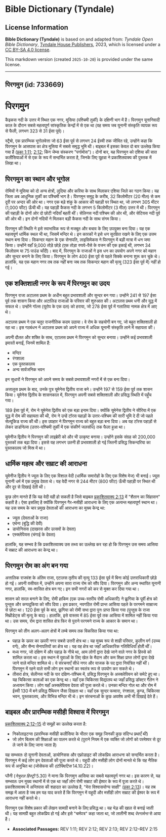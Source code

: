 # Bible Dictionary (Tyndale)

## License Information

**Bible Dictionary (Tyndale)** is based on and adapted from: _Tyndale Open Bible Dictionary_, [Tyndale House Publishers](https://tyndaleopenresources.com/), 2023, which is licensed under a [CC BY-SA 4.0 license](https://creativecommons.org/licenses/by-sa/4.0/legalcode.en).

This markdown version (created `2025-10-20`) is provided under the same license.



--------------------------------

## पिरगमुन (id: 733669)

पिरगमुन
=======

कैइकस नदी के उत्तर में स्थित एक नगर, मूसिया (पश्चिमी तुर्की) के दक्षिणी भाग में है। पिरगमुन यूनानिवादी काल के दौरान सबसे महत्वपूर्ण सांस्कृतिक केन्द्रों में से एक था (वह समय जब यूनानी संस्कृति व्यापक रूप से फैली, लगभग 323 से 31 ईसा पूर्व)।

स्ट्रैबो, एक प्रारम्भिक भूगोलवेत्ता जो 63 ईसा पूर्व से लगभग 24 ईस्वी तक जीवित रहे, उन्होंने कहा कि पिरगमुन के आसपास का क्षेत्र मूसिया में सबसे समृद्ध भूमि थी। बाइबल में इसका केवल दो बार उल्लेख किया गया है ([प्रका 1:11](https://ref.ly/Rev1:11); [2:12](https://ref.ly/Rev2:12); किंग जेम्स संस्करण "पर्गामोस")। दोनों बार, यह पिरगमुन को एशिया की सात कलीसियाओं में से एक के रूप में सन्दर्भित करता है, जिनके लिए यूहन्ना ने प्रकाशितवाक्य की पुस्तक में लिखा था।

पिरगमुन का स्थान और भूगोल
-------------------------

रोमियों ने मूसिया को दो अन्य क्षेत्रों, लुदिया और करिया के साथ मिलाकर एशिया जिले का गठन किया। यह जिला अब आधुनिक तुर्की का पश्चिमी भाग है। पिरगमुन समुद्र के करीब, 32 किलोमीटर (20 मील) से कम दूरी पर अन्दर की ओर था। नगर एक बड़े शंकु के आकार की पहाड़ी पर स्थित था, जो लगभग 305 मीटर (1,000 फीट) ऊँची थी। यह पहाड़ी कैकस नदी के लगभग 5 किलोमीटर (3 मील) उत्तर में थी। पिरगमुन की पहाड़ी के दोनों ओर दो छोटी नदियाँ बहती थीं। सेलिनस नदी पश्चिम की ओर थी, और सेटियस नदी पूर्व की ओर थी। इन दोनों नदियों ने मिलकर बड़ी कैकस नदी के साथ संगम किया।

पिरगमुन की स्थिति ने इसे स्वाभाविक रूप से मजबूत और बचाव के लिए उपयुक्त बना दिया। यह एक महत्वपूर्ण धार्मिक स्थल भी था, जिसमें मन्दिर थे। इन कारकों ने इसे धन सुरक्षित रखने के लिए एक उत्तम स्थान बना दिया। सिकन्दर महान के एक सेनापति, लाइसिमेकस ने पिरगमुन में बड़ी मात्रा में धन जमा किया। उन्होंने वहाँ 9,000 तोड़े छोड़े (एक तोड़ा रुपये\-पैसे के वजन की एक इकाई थी, लगभग 34 किलोग्राम या 75 पाउंड चाँदी)। बाद में, पिरगमुन के राजाओं ने इस धन का उपयोग अपने नगर को महान और सुन्दर बनाने के लिए किया। पिरगमुन के लोग 400 ईसा पूर्व से पहले सिक्के बनाना शुरू कर चुके थे। हालांकि, यह एक महान नगर तब तक नहीं बना जब तक सिकन्दर महान की मृत्यु (323 ईसा पूर्व में) नहीं हो गई।

एक शक्तिशाली नगर के रूप में पिरगमुन का उदय
------------------------------------------

पिरगमुन राजा अटालस प्रथम के अधीन बहुत प्रभावशाली और सुन्दर बन गया। उन्होंने 241 से 197 ईसा पूर्व तक शासन किया और अटालिड राजाओं के परिवार की शुरुआत की। अटालस प्रथम धनी और युद्ध में सफल थे। उन्होंने गॉल्स (यूरोप के एक दल) को हराया, जो 278 ईसा पूर्व में गलातिया नामक क्षेत्र में आए थे।

अटालस प्रथम ने एक चतुर राजनीतिक कदम उठाया। वे रोम के सहयोगी बन गए, जो बहुत शक्तिशाली हो रहा था। इस गठबंधन ने अटालस प्रथम को अपने राज्य में अधिक यूनानी संस्कृति लाने में सहायता की।

अपनी दौलत और शक्ति के साथ, एटालस प्रथम ने पिरगमुन को सुन्दर बनाया। उन्होंने कई प्रभावशाली इमारतें बनाईं, जिनमें शामिल हैं:

* मन्दिर
* रंगशाला
* एक पुस्तकालय
* अन्य सार्वजनिक भवन

इन सुधारों ने पिरगमुन को अपने समय के सबसे प्रभावशाली नगरों में से एक बना दिया।

अत्तालुस प्रथम के बाद, उनके पुत्र यूमेनेस द्वितीय राजा बने। उन्होंने 197 से 159 ईसा पूर्व तक शासन किया। यूमेनेस द्वितीय के शासनकाल में, पिरगमुन अपनी सबसे शक्तिशाली और प्रसिद्ध स्थिति में पहुँच गया।

189 ईसा पूर्व में, रोम ने यूमेनेस द्वितीय को एक बड़ा इनाम दिया। क्योंकि यूमेनेस द्वितीय ने सीरिया में एक युद्ध में रोम की सहायता की थी, रोम ने उन्हें टॉरस पहाड़ों के उत्तर\-पश्चिम की सारी भूमि दे दी जो पहले सेल्यूकिड राज्य की थी। इस उपहार ने पिरगमुन राज्य को बहुत बड़ा बना दिया। अब यह टॉरस पहाड़ों से लेकर डार्डानेल्स (उत्तर\-पश्चिमी तुर्की में एक संकीर्ण जलसंधि) तक फैला हुआ था।

यूमेनीज द्वितीय ने पिरगमुन की लाइब्रेरी को और भी उत्कृष्ट बनाया। उन्होंने इसके संग्रह को 200,000 पुस्तकों तक बढ़ा दिया। इससे यह लगभग उतनी ही प्रभावशाली हो गई जितनी प्रसिद्ध सिकन्दरिया का पुस्तकालय जो मिस्र में था।

धार्मिक महत्व और सम्राट की आराधना
---------------------------------

यूमेनीज द्वितीय ने ज्यूस के लिए एक विशाल वेदी (धार्मिक समारोहों के लिए एक विशेष मेज) भी बनाई। ज्यूस यूनानी धर्म में एक प्रमुख देवता थे। यह वेदी नगर से 244 मीटर (800 फीट) ऊँची पहाड़ी पर स्थित थी और दूर से दिखाई देती थी।

कुछ लोग मानते हैं कि यह वेदी वही हो सकती है जिसे बाइबल [प्रकाशितवाक्य 2:13](https://ref.ly/Rev2:13) में "शैतान का सिंहासन" कहती है। ऐसा इसलिए है क्योंकि पिरगमुन गैर\-मसीही आराधना के लिए एक अत्यन्त महत्वपूर्ण स्थान था। यह उस समय के चार प्रमुख देवताओं की आराधना का मुख्य केन्द्र था:

* ज्यूस (देवताओं के राजा)
* एथेना (बुद्धि की देवी)
* डायोनिसस (दाखरस और उत्सवों के देवता)
* एस्क्लेपियस (चंगाई के देवता)

हालांकि, यह सम्भव है कि प्रकाशितवाक्य उस तथ्य का उल्लेख कर रहा हो कि पिरगमुन उस समय आसिया में सम्राट की आराधना का केन्द्र था।

पिरगमुन रोम का अंग बन गया
-------------------------

अत्तालिक राजवंश के अंतिम राजा, एटालस तृतीय की मृत्यु 133 ईसा पूर्व में बिना कोई उत्तराधिकारी छोड़े हो गई। अपनी वसीयत में, उन्होंने अपना सारा राज्य रोम को सौंप दिया। पिरगमुन और अन्य स्थापित यूनानी नगर, हालांकि, स्व\-शासित क्षेत्र बन गए। इन सभी नगरों को कर से मुक्त कर दिया गया था।

शासन को सरल बनाने के लिए, रोमी हाकिम (एक उच्च\-स्तरीय रोमी अधिकारी) ने फ्रूगिया के पूर्वी क्षेत्र को पुन्तुस और कप्पदूकिया को सौंप दिया। इस प्रकार, नवगठित रोमी प्रान्त आसिया पहले के परगमने साम्राज्य से छोटा था। 120 ईसा पूर्व के बाद, फ्रूगिया को रोमी सभा द्वारा पुनः प्राप्त किया गया (पुन्तुस के राजा मिथ्रीडेट्स की मृत्यु के बाद)। हालांकि, इसे वास्तव में 85 ईसा पूर्व तक आसिया में शामिल नहीं किया गया था। उस समय, रोम द्वारा शासित क्षेत्र फिर से पुराने परगमने राज्य के आकार के समान था।

पिरगमुन को तीन अलग\-अलग क्षेत्रों में लम्बे समय तक विकसित किया गया था:

* पहाड़ के ऊपर का ऊपरी नगर सबसे उत्तरी क्षेत्र था। यह मुख्य रूप से शाही परिवार, कुलीन वर्ग (उच्च वर्ग), और सैन्य सेनापतियों का क्षेत्र था। यह वह क्षेत्र था जहाँ आधिकारिक गतिविधियाँ होती थीं।
* मध्य नगर, जो दक्षिण में और पहाड़ के नीचे था, आम लोगों द्वारा देखे जाने वाले नगर के हिस्से को शामिल करता था। इस स्थान में युवाओं के लिए खेल के मैदान और कम शिक्षा प्राप्त लोगों द्वारा देखे जाने वाले मन्दिर शामिल थे। ये संरचनाएँ सीधे नगर और याजक के पद द्वारा नियंत्रित नहीं थीं। पिरगमुन में रहने वाले सभी लोग इन स्थानों का स्वतंत्र रूप से उपयोग कर सकते थे।
* तीसरा क्षेत्र, सेलीनस नदी के पार दक्षिण\-पश्चिम में, प्रसिद्ध पिरगमुन के अस्क्लेपियन को समेटे हुए था। यह चिकित्सा कलाओं का एक केन्द्र था। यहाँ एक चिकित्सा विद्यालय था जहाँ प्रसिद्ध डॉक्टर गैलेन ने अध्ययन किया। लोग यहाँ अस्क्लेपियस देवता की पूजा करते थे। उनका मन्दिर गोल था और रोम में ईस्वी 130 में बने प्रसिद्ध पैंथियन जैसा दिखता था। यहाँ एक सुन्दर फव्वारा, रंगशाला, कुण्ड, चिकित्सा भवन, पुस्तकालय, और विभिन्न मन्दिर भी थे। इन संरचनाओं के कुछ अवशेष अभी भी दिखाई देते हैं।

बाइबल और प्रारम्भिक मसीही विश्वास में पिरगमुन
---------------------------------------------

[प्रकाशितवाक्य 2:12–15](https://ref.ly/Rev2:12-Rev2:15) दो समूहों का उल्लेख करता है:

* निकोलाइटन्स (प्रारम्भिक मसीही कलीसिया के भीतर एक समूह जिनकी कुछ संदिग्ध प्रथाएँ थीं)
* जो लोग बिलाम की शिक्षाओं का पालन करते थे (पुराने नियम में एक व्यक्ति जो लोगों को परमेश्वर से दूर ले जाने के लिए जाना जाता है)

यह सम्भवतः दो यूनानी देवताओं, डायोनिसस और एफ्रोडाइट की लोकप्रिय आराधना को सन्दर्भित करता है। पिरगमुन में कई लोग इन देवताओं की पूजा करते थे। यहूदी और मसीही लोग दोनों मानते थे कि यह नैतिक रूप से अनुचित था (जोसेफस की *एंटीक्विटिस* 14\.10\.22\)।

प्लैनी (*नेचुरल हिस्ट्री* 5\.30\) ने माना कि पिरगमुन आसिया का सबसे महत्वपूर्ण नगर था। इस कारण से, यह सम्भवतः उन मुख्य स्थानों में से एक था जहाँ लोग रोमी सम्राट की ईश्वर के रूप में पूजा करते थे। प्रकाशितवाक्य में अन्तिपास की शहादत का उल्लेख है, "मेरा विश्वासयोग्य साक्षी" ([प्रका 2:13](https://ref.ly/Rev2:13))। यह तब समझ में आता है जब हम यह याद करते हैं कि पिरगमुन में यहूदी और मसीही लोग सम्राट की ईश्वर के रूप में आराधना नहीं करते थे।

पिरगमुन एक विशेष प्रकार की लेखन सामग्री बनाने के लिए प्रसिद्ध था। यह भेड़ की खाल से बनाई जाती थी। यह सामग्री बहुत लोकप्रिय हो गई और इसे "चर्मपत्र" कहा जाता था, जो लातीनी शब्द *पेरगामेना* से आया है।

* **Associated Passages:** REV 1:11; REV 2:12; REV 2:13; REV 2:12–REV 2:15

